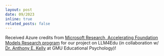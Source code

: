 ```yaml
---
layout: post
date: 09/2023
inline: true
related_posts: false
---
```


Received Azure credits from <a href="https://www.microsoft.com/en-us/research/collaboration/accelerating-foundation-models-research/phase-ii/">Microsoft Research, Accelerating Foundation Models Research program</a> for our project on LLM4Edu (in collaboration w/ <a href="https://cehd.gmu.edu/people/faculty/akelly1/">Dr. Anthony E. Kelly</a> at GMU Educational Psychology)!